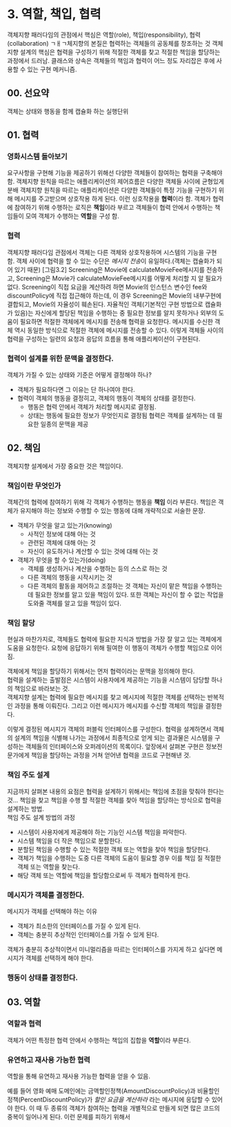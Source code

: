# 3. 역할, 책입, 협력
객체지향 패러다임의 관점에서 핵심은 역할(role), 책입(responsibility), 협력(collaboration)
ㄱㅐㄱ체지향의 본질은 협력하는 객체들의 공동체를 창조하는 것
객체지향 설계의 핵심은 협력을 구성하기 위해 적절한 객체를 찾고 적절한 책임을 할당하는 과정에서 드러남.
클래스와 상속은 객체들의 책임과 협력이 어느 정도 자리잡은 후에 사용할 수 있는 구현 메커니즘.
## 00. 선요약
객체는 상태와 행동을 함께 캡슐화 하는 실행단위
## 01. 협력
### 영화시스템 돌아보기
요구사항을 구현해 기능을 제공하기 위해선 다양한 객체들이 참여하는 협력을 구축해야 함.
객체지향 원칙을 따르는 애플리케이션의 제어흐름은 다양한 객체들 사이에 균형있게 분배
객체지향 원칙을 따르는 애플리케이션은 다양한 객체들이 특정 기능을 구현하기 위해 메시지를 주고받으며 상호작용 하게 된다.
이런 싱호작용을 **협력**이라 함.
객체가 협력에 참여하기 위해 수행하는 로직은 **책임**이라 부르고
객체들이 협력 안에서 수행하는 책임들이 모여 객체가 수행하는 **역할**을 구성 함.
### 협력
객체지향 패러다임 관점에서 객체는 다른 객체와 상호작용하며 시스템의 기능을 구현 함.
객체 사이에 협력을 할 수 있는 수단은 *메시지 전송*이 유일하다.(객체는 캡슐화가 되어 있기 때문)
[그림3.2]
Screening은 Movie에 calculateMovieFee메시지를 전송하고, Screening은 Movie가 calculateMovieFee메시지를 어떻게 처리할 지 알 필요가 없다.
Screening이 직접 요금을 계산하려 하면 Movie의 인스턴스 변수인 fee와 discountPolicy에 직접 접근해야 하는데, 이 경우 Screening은 Movie의 내부구현에 결합되고, Movie의 자율성이 훼손된다.
자율적인 객체(기본적인 구현 방법으로 캡슐화가 있음)는 자신에게 할당된 책임을 수행하는 중 필요한 정보를 알지 못하거나 외부의 도움이 필요하면 적절한 객체에게 메시지를 전송해 협력을 요청한다. 메시지를 수신한 객체 역시 동일한 방식으로 적절한 객체에 메시지를 전송할 수 있다. 이렇게 객체들 사이의 협력을 구성하는 일련의 요청과 응답의 흐름을 통해 애플리케이션이 구현된다.
### 협력이 설계를 위한 문맥을 결정한다.
객체가 가질 수 있는 상태와 기준은 어떻게 결정해야 하나?
* 객체가 필요하다면 그 이유는 단 하나여야 한다.
* 협력이 객체의 행동을 결정히고, 객체의 행동이 객체의 상태를 결정한다.
    * 행동은 협력 안에서 객체가 처리할 메시지로 결정됨.
    * 상태는 행동에 필요한 정보가 무엇인지로 결정됨
협력은 객체를 설계하는 데 필요한 일종의 문맥을 제공
## 02. 책임
객체지향 설계에서 가장 중요한 것은 책임이다.
### 책임이란 무엇인가
객체간의 협력에 참여하기 위해 각 객체가 수행하는 행동을 **책임** 이라 부른다.
책임은 객체가 유지해야 하는 정보와 수행할 수 있는 행동에 대해 개략적으로 서술한 문장.
* 객체가 무엇을 알고 있는가(knowing)
    * 사적인 정보에 대해 아는 것
    * 관련된 객체에 대해 아는 것
    * 자신이 유도하거나 계산할 수 있는 것에 대해 아는 것
* 객체가 무엇을 할 수 있는가(doing)
    * 객체를 생성하거나 계산을 수행하는 등의 스스로 하는 것
    * 다른 객체의 행동을 시작시키는 것
    * 다른 객체의 활동을 제어하고 조절하는 것
객체는 자신이 맡은 책임을 수행하는 데 필요한 정보를 알고 있을 책임이 있다. 또한 객체는 자신이 할 수 없는 작업을 도와줄 객체를 알고 있을 책임이 있다.
### 책임 할당
현실과 마찬가지로, 객체들도 협력에 필요한 지식과 방법을 가장 잘 알고 있는 객체에게 도움을 요청한다. 요청에 응답하기 위해 필여한 이 행동이 객체가 수행할 책임으로 이어짐.

객체에게 책임을 할당하기 위해서는 먼저 협력이라는 문맥을 정의해야 한다. \
협력을 설계하는 출발점은 시스템이 사용자에게 제공하는 기능을 시스템이 담당할 하나의 책임으로 바라보는 것.\
객체지향 설계는 협력에 필요한 메시지를 찾고 메시지에 적절한 객체를 선택하는 반복적인 과정을 통해 이뤄진다. 그리고 이런 메시지가 메시지를 수신할 객체의 책임을 결정한다.

이렇게 결정된 메시지가 객체의 퍼블릭 인터페이스를 구성한다. 협력을 설계하면서 객체의 설계의 책임을 식별해 나가는 과정에서 최종적으로 얻게 되는 결과물은 시스템을 구성하는 객체들의 인터페이스와 오퍼레이션의 목록이다. 앞장에서 살펴본 구현은 정보전문가에게 책임을 할당하는 과정을 거쳐 얻어낸 협력을 코드로 구현해낸 것.

### 책임 주도 설계
지금까지 살펴본 내용의 요점은 협력을 설계하기 위해서는 책임에 초점을 맞춰야 한다는 것...
책임을 찾고 책임을 수행 할 적절한 객체를 찾아 책임을 할당하는 방식으로 협력을 설계하는 방법.\
책임 주도 설계 방법의 과정
* 시스템이 사용자에게 제공해야 하는 기능인 시스템 책임을 파악한다.
* 시스템 책임을 더 작은 책임으로 분할한다.
* 분할된 책임을 수행할 수 있는 적절한 객체 또는 역할을 찾아 책임을 할당한다.
* 객체가 책임을 수행하는 도중 다른 객체의 도움이 필요할 경우 이를 책임 질 적절한 객체 또는 역할을 찾는다.
* 해당 객체 또는 역할에 책임을 할당함으로써 두 객체가 협력하게 한다.

### 메시지가 객체를 결정한다.
메시지가 객체를 선택해야 하는 이유
* 객체가 최소한의 인터페이스를 가질 수 있게 된다.
* 객체는 충분히 추상적인 인터페이스를 가질 수 있게 된다.

객체가 충분히 추상적이면서 미니멀리즘을 따르는 인터페이스를 가지게 하고 싶다면 메시지가 객체를 선택하게 해야 한다.

### 행동이 상태를 결정한다.

## 03. 역할
### 역할과 협력
객체가 어떤 특정한 협력 안에서 수행하는 책입의 집합을 **역할**이라 부른다.
### 유연하고 재사용 가능한 협력
역할을 통해 유연하고 재사용 가능한 협력을 얻을 수 있음.

예를 들어 영화 예매 도메인에는 금액할인정책(AmountDiscountPolicy)과 비율할인정책(PercentDiscountPolicy)가 *할인 요금을 계산하라* 라는 메시지에 응답할 수 있어야 한다. 이 때 두 종류의 객체가 참여하는 협력을 개별적으로 만들게 되면 많은 코드의 중복이 일어나게 된다. 이런 문제를 피하기 위해서 
